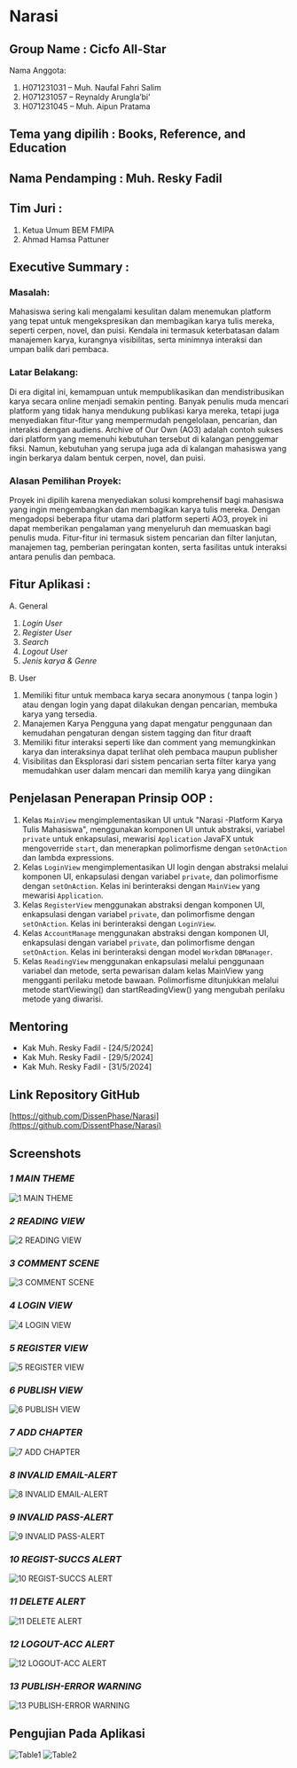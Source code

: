# Narasi

## Group Name : Cicfo All-Star
Nama Anggota:

  1. H071231031 – Muh. Naufal Fahri Salim
  2. H071231057 – Reynaldy Arungla’bi’
  3. H071231045 – Muh. Aipun Pratama

## Tema yang dipilih : Books, Reference, and Education

## Nama Pendamping : Muh. Resky Fadil

## Tim Juri :
  1. Ketua Umum BEM FMIPA
  2. Ahmad Hamsa Pattuner

## Executive Summary :

### Masalah:
Mahasiswa sering kali mengalami kesulitan dalam menemukan platform 
yang tepat untuk mengekspresikan dan membagikan karya tulis mereka, 
seperti cerpen, novel, dan puisi. Kendala ini termasuk keterbatasan
dalam manajemen karya, kurangnya visibilitas, serta minimnya interaksi 
dan umpan balik dari pembaca.

### Latar Belakang:
Di era digital ini, kemampuan untuk mempublikasikan dan
mendistribusikan karya secara online menjadi semakin penting. Banyak 
penulis muda mencari platform yang tidak hanya mendukung publikasi 
karya mereka, tetapi juga menyediakan fitur-fitur yang mempermudah 
pengelolaan, pencarian, dan interaksi dengan audiens. Archive of Our 
Own (AO3) adalah contoh sukses dari platform yang memenuhi 
kebutuhan tersebut di kalangan penggemar fiksi. Namun, kebutuhan 
yang serupa juga ada di kalangan mahasiswa yang ingin berkarya 
dalam bentuk cerpen, novel, dan puisi.

### Alasan Pemilihan Proyek:
Proyek ini dipilih karena menyediakan solusi komprehensif bagi 
mahasiswa yang ingin mengembangkan dan membagikan karya tulis 
mereka. Dengan mengadopsi beberapa fitur utama dari platform seperti 
AO3, proyek ini dapat memberikan pengalaman yang menyeluruh dan 
memuaskan bagi penulis muda. Fitur-fitur ini termasuk sistem pencarian 
dan filter lanjutan, manajemen tag, pemberian peringatan konten, serta 
fasilitas untuk interaksi antara penulis dan pembaca.

## Fitur Aplikasi :
A. General 
  1. *Login User*
  2. *Register User*
  3. *Search*
  4. *Logout User*
  5. *Jenis karya & Genre*

B. User
  1. Memiliki fitur untuk membaca karya secara anonymous ( tanpa login ) atau dengan login yang dapat dilakukan dengan pencarian, membuka karya yang tersedia.
  2. Manajemen Karya Pengguna yang dapat mengatur penggunaan dan kemudahan pengaturan dengan sistem tagging dan fitur draaft
  3. Memiliki fitur interaksi seperti like dan comment yang memungkinkan karya dan interaksinya dapat terlihat oleh pembaca maupun publisher
  4. Visibilitas dan Eksplorasi dari sistem pencarian serta filter karya yang memudahkan user dalam mencari dan memilih karya yang diingikan

## Penjelasan Penerapan Prinsip OOP :
1. Kelas `MainView` mengimplementasikan UI untuk "Narasi -Platform Karya Tulis Mahasiswa", menggunakan komponen UI untuk abstraksi, variabel `private` untuk enkapsulasi, mewarisi `Application` JavaFX untuk mengoverride `start`, dan menerapkan polimorfisme dengan `setOnAction` dan lambda expressions.
2. Kelas `LoginView` mengimplementasikan UI login dengan abstraksi melalui komponen UI, enkapsulasi dengan variabel `private`, dan polimorfisme dengan `setOnAction`. Kelas ini berinteraksi dengan `MainView` yang mewarisi `Application`.
3. Kelas `RegisterView` menggunakan abstraksi dengan komponen UI, enkapsulasi dengan variabel `private`, dan polimorfisme dengan `setOnAction`. Kelas ini berinteraksi dengan `LoginView`.
4. Kelas `AccountManage` menggunakan abstraksi dengan komponen UI, enkapsulasi dengan variabel `private`, dan polimorfisme dengan `setOnAction`. Kelas ini berinteraksi dengan model `Work`dan `DBManager`.
5. Kelas `ReadingView` menggunakan enkapsulasi melalui penggunaan variabel dan metode, serta pewarisan dalam kelas MainView yang mengganti perilaku metode bawaan. Polimorfisme ditunjukkan melalui metode startViewing() dan startReadingView() yang mengubah perilaku metode yang diwarisi.
   
## Mentoring
- Kak Muh. Resky Fadil - [24/5/2024]
- Kak Muh. Resky Fadil - [29/5/2024]
- Kak Muh. Resky Fadil - [31/5/2024]

## Link Repository GitHub
[https://github.com/DissenPhase/Narasi](https://github.com/DissentPhase/Narasi)

## Screenshots
### *1 MAIN THEME*
![1 MAIN THEME](https://github.com/DissentPhase/Narasi/blob/main/README/1%20MAIN%20THEME.png)

### *2 READING VIEW*
![2 READING VIEW](https://github.com/DissentPhase/Narasi/blob/main/README/2%20READING%20VIEW.png)

### *3 COMMENT SCENE*
![3 COMMENT SCENE](https://github.com/DissentPhase/Narasi/blob/main/README/4%20COMMENT%20VIEW.png)

### *4 LOGIN VIEW*
![4 LOGIN VIEW](https://github.com/DissentPhase/Narasi/blob/main/README/5%20LOGIN%20VIEW.png)

### *5 REGISTER VIEW*
![5 REGISTER VIEW](https://github.com/DissentPhase/Narasi/blob/main/README/6%20REGISTER%20VIEW.png)

### *6 PUBLISH VIEW*
![6 PUBLISH VIEW](https://github.com/DissentPhase/Narasi/blob/main/README/7%20PUBLISH%20VIEW.png)

### *7 ADD CHAPTER*
![7 ADD CHAPTER](https://github.com/DissentPhase/Narasi/blob/main/README/7%20ADD%20CHAPTER.png)

### *8 INVALID EMAIL-ALERT*
![8 INVALID EMAIL-ALERT](https://github.com/DissentPhase/Narasi/blob/main/README/8%20INVALID-EMAIL%20ALERT.png)

### *9 INVALID PASS-ALERT*
![9 INVALID PASS-ALERT](https://github.com/DissentPhase/Narasi/blob/main/README/9%20INVALID-PASSWORD%20ALERT.png)

### *10 REGIST-SUCCS ALERT*
![10 REGIST-SUCCS ALERT](https://github.com/DissentPhase/Narasi/blob/main/README/10%20REGIST-SUCCS%20ALERT.png)

### *11 DELETE ALERT*
![11 DELETE ALERT](https://github.com/DissentPhase/Narasi/blob/main/README/11%20DELETE%20ALERT.png)

### *12 LOGOUT-ACC ALERT*
![12 LOGOUT-ACC ALERT](https://github.com/DissentPhase/Narasi/blob/main/README/12%20LOG-OUT%20ACC%20ALERT.png)

### *13 PUBLISH-ERROR WARNING*
![13 PUBLISH-ERROR WARNING](https://github.com/DissentPhase/Narasi/blob/main/README/13%20PUBLISH-ERROR%20WARNING.png)



## Pengujian Pada Aplikasi
![Table1](https://github.com/CSE-9124/TravelReview-project/blob/main/readme/Table1.png)
![Table2](https://github.com/CSE-9124/TravelReview-project/blob/main/readme/Table2.png)



     
 
